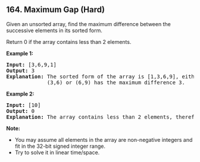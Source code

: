 ## 164. Maximum Gap (Hard)

<p>Given an unsorted array, find the maximum difference between the successive elements in its sorted form.</p>

<p>Return 0 if the array contains less than 2 elements.</p>

<p><strong>Example 1:</strong></p>

<pre>
<strong>Input:</strong> [3,6,9,1]
<strong>Output:</strong> 3
<strong>Explanation:</strong> The sorted form of the array is [1,3,6,9], either
&nbsp;            (3,6) or (6,9) has the maximum difference 3.</pre>

<p><strong>Example 2:</strong></p>

<pre>
<strong>Input:</strong> [10]
<strong>Output:</strong> 0
<strong>Explanation:</strong> The array contains less than 2 elements, therefore return 0.</pre>

<p><b>Note:</b></p>

<ul>
	<li>You may assume all elements in the array are non-negative integers and fit in the 32-bit signed integer range.</li>
	<li>Try to solve it in linear time/space.</li>
</ul>
